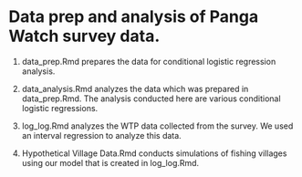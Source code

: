 # Data prep and analysis of Panga Watch survey data.

1. data_prep.Rmd prepares the data for conditional logistic regression analysis.

2. data_analysis.Rmd analyzes the data which was prepared in data_prep.Rmd. The analysis conducted here are various conditional logistic regressions. 

3. log_log.Rmd analyzes the WTP data collected from the survey. We used an interval regression to analyze this data. 

4. Hypothetical Village Data.Rmd conducts simulations of fishing villages using our model that is created in log_log.Rmd.

